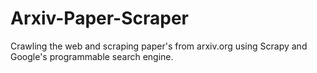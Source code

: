 # Arxiv-Paper-Scraper
Crawling the web and scraping paper's from arxiv.org using Scrapy and Google's programmable search engine.
